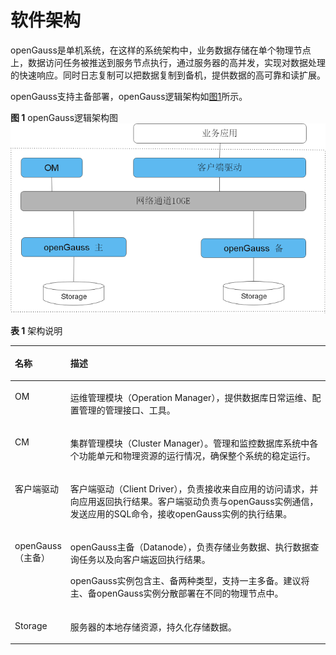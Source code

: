# 软件架构<a name="ZH-CN_CONCEPT_0289895648"></a>

openGauss是单机系统，在这样的系统架构中，业务数据存储在单个物理节点上，数据访问任务被推送到服务节点执行，通过服务器的高并发，实现对数据处理的快速响应。同时日志复制可以把数据复制到备机，提供数据的高可靠和读扩展。

openGauss支持主备部署，openGauss逻辑架构如[图1](#zh-cn_concept_0283139007_zh-cn_topic_0237080634_zh-cn_topic_0231764167_fig5205420191411)所示。

**图 1**  openGauss逻辑架构图<a name="zh-cn_concept_0283139007_zh-cn_topic_0237080634_zh-cn_topic_0231764167_fig5205420191411"></a>  
![](figures/Logical-architecture-diagram.png)

**表 1**  架构说明

<a name="zh-cn_concept_0283139007_zh-cn_topic_0237080634_zh-cn_topic_0231764167_table5479978919151"></a>
<table><thead align="left"><tr id="zh-cn_concept_0283139007_zh-cn_topic_0237080634_zh-cn_topic_0231764167_row4411284819151"><th class="cellrowborder" valign="top" width="14.469999999999999%" id="mcps1.2.3.1.1"><p id="zh-cn_concept_0283139007_zh-cn_topic_0237080634_zh-cn_topic_0231764167_p404366191511"><a name="zh-cn_concept_0283139007_zh-cn_topic_0237080634_zh-cn_topic_0231764167_p404366191511"></a><a name="zh-cn_concept_0283139007_zh-cn_topic_0237080634_zh-cn_topic_0231764167_p404366191511"></a>名称</p>
</th>
<th class="cellrowborder" valign="top" width="85.53%" id="mcps1.2.3.1.2"><p id="zh-cn_concept_0283139007_zh-cn_topic_0237080634_zh-cn_topic_0231764167_p7387596191511"><a name="zh-cn_concept_0283139007_zh-cn_topic_0237080634_zh-cn_topic_0231764167_p7387596191511"></a><a name="zh-cn_concept_0283139007_zh-cn_topic_0237080634_zh-cn_topic_0231764167_p7387596191511"></a>描述</p>
</th>
</tr>
</thead>
<tbody><tr id="zh-cn_concept_0283139007_zh-cn_topic_0237080634_zh-cn_topic_0231764167_row3200216592122"><td class="cellrowborder" valign="top" width="14.469999999999999%" headers="mcps1.2.3.1.1 "><p id="zh-cn_concept_0283139007_zh-cn_topic_0237080634_zh-cn_topic_0231764167_p1877290192147"><a name="zh-cn_concept_0283139007_zh-cn_topic_0237080634_zh-cn_topic_0231764167_p1877290192147"></a><a name="zh-cn_concept_0283139007_zh-cn_topic_0237080634_zh-cn_topic_0231764167_p1877290192147"></a>OM</p>
</td>
<td class="cellrowborder" valign="top" width="85.53%" headers="mcps1.2.3.1.2 "><p id="zh-cn_concept_0283139007_zh-cn_topic_0237080634_zh-cn_topic_0231764167_p4420997892147"><a name="zh-cn_concept_0283139007_zh-cn_topic_0237080634_zh-cn_topic_0231764167_p4420997892147"></a><a name="zh-cn_concept_0283139007_zh-cn_topic_0237080634_zh-cn_topic_0231764167_p4420997892147"></a>运维管理模块（Operation Manager），提供数据库日常运维、配置管理的管理接口、工具。</p>
</td>
</tr>
<tr id="row117405422415"><td class="cellrowborder" valign="top" width="14.469999999999999%" headers="mcps1.2.3.1.1 "><p id="p5740242124116"><a name="p5740242124116"></a><a name="p5740242124116"></a>CM</p>
</td>
<td class="cellrowborder" valign="top" width="85.53%" headers="mcps1.2.3.1.2 "><p id="p574014212416"><a name="p574014212416"></a><a name="p574014212416"></a>集群管理模块（Cluster Manager）。管理和监控数据库系统中各个功能单元和物理资源的运行情况，确保整个系统的稳定运行。</p>
</td>
</tr>  
<tr id="zh-cn_concept_0283139007_zh-cn_topic_0237080634_zh-cn_topic_0231764167_row6476976919151"><td class="cellrowborder" valign="top" width="14.469999999999999%" headers="mcps1.2.3.1.1 "><p id="zh-cn_concept_0283139007_zh-cn_topic_0237080634_zh-cn_topic_0231764167_p11262944162914"><a name="zh-cn_concept_0283139007_zh-cn_topic_0237080634_zh-cn_topic_0231764167_p11262944162914"></a><a name="zh-cn_concept_0283139007_zh-cn_topic_0237080634_zh-cn_topic_0231764167_p11262944162914"></a>客户端驱动</p>
</td>
<td class="cellrowborder" valign="top" width="85.53%" headers="mcps1.2.3.1.2 "><p id="zh-cn_concept_0283139007_zh-cn_topic_0237080634_zh-cn_topic_0231764167_p23234897162914"><a name="zh-cn_concept_0283139007_zh-cn_topic_0237080634_zh-cn_topic_0231764167_p23234897162914"></a><a name="zh-cn_concept_0283139007_zh-cn_topic_0237080634_zh-cn_topic_0231764167_p23234897162914"></a>客户端驱动（Client Driver），负责接收来自应用的访问请求，并向应用返回执行结果。客户端驱动负责与<span id="text1317092122317"><a name="text1317092122317"></a><a name="text1317092122317"></a>openGauss</span>实例通信，发送应用的SQL命令，接收<span id="text15480203572314"><a name="text15480203572314"></a><a name="text15480203572314"></a>openGauss</span>实例的执行结果。</p>
</td>
</tr>
<tr id="zh-cn_concept_0283139007_zh-cn_topic_0237080634_zh-cn_topic_0231764167_row5813821019151"><td class="cellrowborder" valign="top" width="14.469999999999999%" headers="mcps1.2.3.1.1 "><p id="zh-cn_concept_0283139007_zh-cn_topic_0237080634_zh-cn_topic_0231764167_p29314576162914"><a name="zh-cn_concept_0283139007_zh-cn_topic_0237080634_zh-cn_topic_0231764167_p29314576162914"></a><a name="zh-cn_concept_0283139007_zh-cn_topic_0237080634_zh-cn_topic_0231764167_p29314576162914"></a><span id="text100043192315"><a name="text100043192315"></a><a name="text100043192315"></a>openGauss</span>（主备）</p>
</td>
<td class="cellrowborder" valign="top" width="85.53%" headers="mcps1.2.3.1.2 "><p id="zh-cn_concept_0283139007_zh-cn_topic_0237080634_zh-cn_topic_0231764167_p1933624014508"><a name="zh-cn_concept_0283139007_zh-cn_topic_0237080634_zh-cn_topic_0231764167_p1933624014508"></a><a name="zh-cn_concept_0283139007_zh-cn_topic_0237080634_zh-cn_topic_0231764167_p1933624014508"></a><span id="text149981953162319"><a name="text149981953162319"></a><a name="text149981953162319"></a>openGauss</span>主备（Datanode），负责存储业务数据、执行数据查询任务以及向客户端返回执行结果。</p>
<p id="zh-cn_concept_0283139007_zh-cn_topic_0237080634_zh-cn_topic_0231764167_p56577630162914"><a name="zh-cn_concept_0283139007_zh-cn_topic_0237080634_zh-cn_topic_0231764167_p56577630162914"></a><a name="zh-cn_concept_0283139007_zh-cn_topic_0237080634_zh-cn_topic_0231764167_p56577630162914"></a><span id="text2156145142320"><a name="text2156145142320"></a><a name="text2156145142320"></a>openGauss</span>实例包含主、备两种类型，支持一主多备。建议将主、备<span id="text164791147182318"><a name="text164791147182318"></a><a name="text164791147182318"></a>openGauss</span>实例分散部署在不同的物理节点中。</p>
</td>
</tr>
<tr id="zh-cn_concept_0283139007_zh-cn_topic_0237080634_zh-cn_topic_0231764167_row4354812919183"><td class="cellrowborder" valign="top" width="14.469999999999999%" headers="mcps1.2.3.1.1 "><p id="zh-cn_concept_0283139007_zh-cn_topic_0237080634_zh-cn_topic_0231764167_p553181019183"><a name="zh-cn_concept_0283139007_zh-cn_topic_0237080634_zh-cn_topic_0231764167_p553181019183"></a><a name="zh-cn_concept_0283139007_zh-cn_topic_0237080634_zh-cn_topic_0231764167_p553181019183"></a>Storage</p>
</td>
<td class="cellrowborder" valign="top" width="85.53%" headers="mcps1.2.3.1.2 "><p id="zh-cn_concept_0283139007_zh-cn_topic_0237080634_zh-cn_topic_0231764167_p64149272191943"><a name="zh-cn_concept_0283139007_zh-cn_topic_0237080634_zh-cn_topic_0231764167_p64149272191943"></a><a name="zh-cn_concept_0283139007_zh-cn_topic_0237080634_zh-cn_topic_0231764167_p64149272191943"></a>服务器的本地存储资源，持久化存储数据。</p>
</td>
</tr>
</tbody>
</table>



